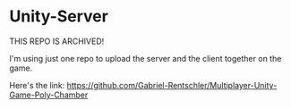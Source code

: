 # Unity-Server

THIS REPO IS ARCHIVED!

I'm using just one repo to upload the server and the client together on the game.

Here's the link: https://github.com/Gabriel-Rentschler/Multiplayer-Unity-Game-Poly-Chamber

